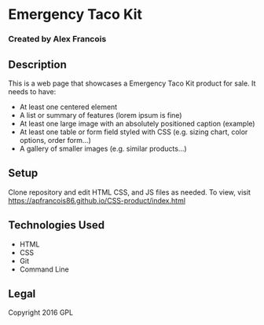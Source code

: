 # Emergency Taco Kit

### Created by Alex Francois


## Description
This is a web page that showcases a Emergency Taco Kit product for sale. It needs to have:
* At least one centered element
* A list or summary of features (lorem ipsum is fine)
* At least one large image with an absolutely positioned caption (example)
* At least one table or form field styled with CSS (e.g. sizing chart, color options, order form…)
* A gallery of smaller images (e.g. similar products...)


## Setup
Clone repository and edit HTML CSS, and JS files as needed. To view, visit https://apfrancois86.github.io/CSS-product/index.html


## Technologies Used
* HTML
* CSS
* Git
* Command Line


## Legal
Copyright 2016 GPL
